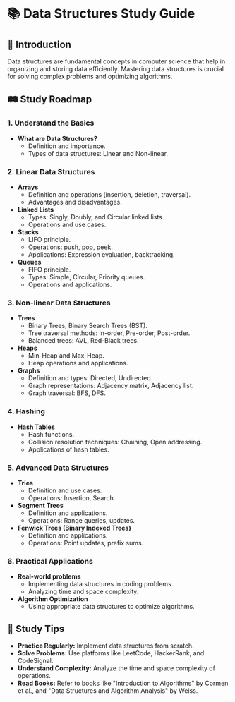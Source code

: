 # 📚 Data Structures Study Guide

## 📌 Introduction

Data structures are fundamental concepts in computer science that help in organizing and storing data efficiently. Mastering data structures is crucial for solving complex problems and optimizing algorithms.

## 🛤️ Study Roadmap

### 1. **Understand the Basics**

- **What are Data Structures?**
  - Definition and importance.
  - Types of data structures: Linear and Non-linear.

### 2. **Linear Data Structures**

- **Arrays**
  - Definition and operations (insertion, deletion, traversal).
  - Advantages and disadvantages.
- **Linked Lists**
  - Types: Singly, Doubly, and Circular linked lists.
  - Operations and use cases.
- **Stacks**
  - LIFO principle.
  - Operations: push, pop, peek.
  - Applications: Expression evaluation, backtracking.
- **Queues**
  - FIFO principle.
  - Types: Simple, Circular, Priority queues.
  - Operations and applications.

### 3. **Non-linear Data Structures**

- **Trees**
  - Binary Trees, Binary Search Trees (BST).
  - Tree traversal methods: In-order, Pre-order, Post-order.
  - Balanced trees: AVL, Red-Black trees.
- **Heaps**
  - Min-Heap and Max-Heap.
  - Heap operations and applications.
- **Graphs**
  - Definition and types: Directed, Undirected.
  - Graph representations: Adjacency matrix, Adjacency list.
  - Graph traversal: BFS, DFS.

### 4. **Hashing**

- **Hash Tables**
  - Hash functions.
  - Collision resolution techniques: Chaining, Open addressing.
  - Applications of hash tables.

### 5. **Advanced Data Structures**

- **Tries**
  - Definition and use cases.
  - Operations: Insertion, Search.
- **Segment Trees**
  - Definition and applications.
  - Operations: Range queries, updates.
- **Fenwick Trees (Binary Indexed Trees)**
  - Definition and applications.
  - Operations: Point updates, prefix sums.

### 6. **Practical Applications**

- **Real-world problems**
  - Implementing data structures in coding problems.
  - Analyzing time and space complexity.
- **Algorithm Optimization**
  - Using appropriate data structures to optimize algorithms.

## 📖 Study Tips

- **Practice Regularly:** Implement data structures from scratch.
- **Solve Problems:** Use platforms like LeetCode, HackerRank, and CodeSignal.
- **Understand Complexity:** Analyze the time and space complexity of operations.
- **Read Books:** Refer to books like "Introduction to Algorithms" by Cormen et al., and "Data Structures and Algorithm Analysis" by Weiss.
